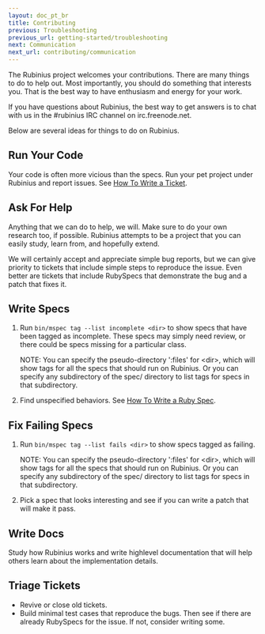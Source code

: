 ```yaml
---
layout: doc_pt_br
title: Contributing
previous: Troubleshooting
previous_url: getting-started/troubleshooting
next: Communication
next_url: contributing/communication
---
```


The Rubinius project welcomes your contributions. There are many things to do
to help out. Most importantly, you should do something that interests you.
That is the best way to have enthusiasm and energy for your work.

If you have questions about Rubinius, the best way to get answers is to chat
with us in the #rubinius IRC channel on irc.freenode.net.

Below are several ideas for things to do on Rubinius.


## Run Your Code

Your code is often more vicious than the specs. Run your pet project under
Rubinius and report issues. See [How To Write a Ticket](/doc/pt-br/how-to/write-a-ticket).


## Ask For Help

Anything that we can do to help, we will. Make sure to do your own research
too, if possible. Rubinius attempts to be a project that you can easily study,
learn from, and hopefully extend.

We will certainly accept and appreciate simple bug reports, but we can give
priority to tickets that include simple steps to reproduce the issue. Even
better are tickets that include RubySpecs that demonstrate the bug and a patch
that fixes it.


## Write Specs

  1. Run `bin/mspec tag --list incomplete <dir>` to show specs that have been
     tagged as incomplete. These specs may simply need review, or there could
     be specs missing for a particular class.

     NOTE: You can specify the pseudo-directory ':files' for \<dir\>, which will
     show tags for all the specs that should run on Rubinius. Or you can
     specify any subdirectory of the spec/ directory to list tags for specs in
     that subdirectory.

  2. Find unspecified behaviors. See [How To Write a Ruby
     Spec](/doc/pt-br/how-to/write-a-ruby-spec).


## Fix Failing Specs

  1. Run `bin/mspec tag --list fails <dir>` to show specs tagged as failing.

     NOTE: You can specify the pseudo-directory ':files' for \<dir\>, which will
     show tags for all the specs that should run on Rubinius. Or you can
     specify any subdirectory of the spec/ directory to list tags for specs in
     that subdirectory.

  2. Pick a spec that looks interesting and see if you can write a patch that
     will make it pass.


## Write Docs

Study how Rubinius works and write highlevel documentation that will help
others learn about the implementation details.


## Triage Tickets

  * Revive or close old tickets.
  * Build minimal test cases that reproduce the bugs. Then see if there are
    already RubySpecs for the issue. If not, consider writing some.
